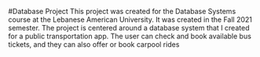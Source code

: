 #Database Project
This project was created for the Database Systems course at the Lebanese American University. It was created in the Fall 2021 semester.
The project is centered around a database system that I created for a public transportation app.
The user can check and book available bus tickets, and they can also offer or book carpool rides
